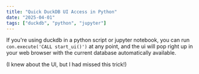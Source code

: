 ```yaml
---
title: "Quick DuckDB UI Access in Python"
date: "2025-04-01"
tags: ["duckdb", "python", "jupyter"]
---
```


If you're using duckdb in a python script or jupyter notebook, you can run `con.execute('CALL start_ui()')` at any point, and the ui will pop right up in your web browser with the current database automatically available.

(I knew about the UI, but I had missed this trick!)